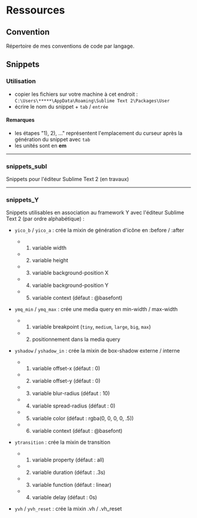 # Ressources

## Convention

Répertoire de mes conventions de code par langage.

## Snippets

### Utilisation

* copier les fichiers sur votre machine à cet endroit : `C:\Users\*****\AppData\Roaming\Sublime Text 2\Packages\User`
* écrire le nom du snippet + `tab` / `entrée`

#### Remarques

* les étapes "1), 2), ..." représentent l'emplacement du curseur après la génération du snippet avec `tab`
* les unités sont en **em**

___

### snippets_subl

Snippets pour l'éditeur Sublime Text 2 (en travaux)

___

### snippets_Y

Snippets utilisables en association au framework Y avec l'éditeur Sublime Text 2 (par ordre alphabétique) : 

* `yico_b` / `yico_a` : crée la mixin de génération d'icône en :before / :after
	* 1) variable width
	* 2) variable height
	* 3) variable background-position X
	* 4) variable background-position Y
	* 5) variable context (défaut : @basefont)

* `ymq_min` / `ymq_max` : crée une media query en min-width / max-width
	* 1) variable breakpoint (`tiny`, `medium`, `large`, `big`, `max`)
	* 2) positionnement dans la media query

* `yshadow` / `yshadow_in` : crée la mixin de box-shadow externe / interne
	* 1) variable offset-x (défaut : 0)
	* 2) variable offset-y (défaut : 0)
	* 3) variable blur-radius (défaut : 10)
	* 4) variable spread-radius (défaut : 0)
	* 5) variable color (défaut : rgba(0, 0, 0, 0, .5))
	* 6) variable context (défaut : @basefont)

* `ytransition` : crée la mixin de transition
	* 1) variable property (défaut : all)
	* 2) variable duration (défaut : .3s)
	* 3) variable function (défaut : linear)
	* 4) variable delay (défaut : 0s)

* `yvh` / `yvh_reset` : crée la mixin .vh / .vh_reset